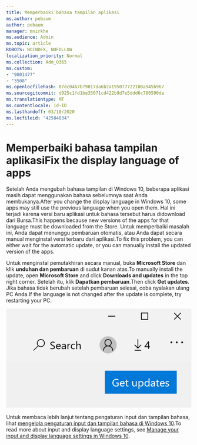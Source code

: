 ```yaml
---
title: Memperbaiki bahasa tampilan aplikasi
ms.author: pebaum
author: pebaum
manager: mnirkhe
ms.audience: Admin
ms.topic: article
ROBOTS: NOINDEX, NOFOLLOW
localization_priority: Normal
ms.collection: Adm_O365
ms.custom:
- "9001477"
- "3508"
ms.openlocfilehash: 07dc04b7b79017da6b2a195077722108a945b967
ms.sourcegitcommit: d925c1fd1be35071cd422b9d7e5ddd6c700590de
ms.translationtype: MT
ms.contentlocale: id-ID
ms.lasthandoff: 03/10/2020
ms.locfileid: "42584834"
---
```

# <a name="fix-the-display-language-of-apps"></a><span data-ttu-id="6e41c-102">Memperbaiki bahasa tampilan aplikasi</span><span class="sxs-lookup"><span data-stu-id="6e41c-102">Fix the display language of apps</span></span>

<span data-ttu-id="6e41c-103">Setelah Anda mengubah bahasa tampilan di Windows 10, beberapa aplikasi masih dapat menggunakan bahasa sebelumnya saat Anda membukanya.</span><span class="sxs-lookup"><span data-stu-id="6e41c-103">After you change the display language in Windows 10, some apps may still use the previous language when you open them.</span></span> <span data-ttu-id="6e41c-104">Hal ini terjadi karena versi baru aplikasi untuk bahasa tersebut harus didownload dari Bursa.</span><span class="sxs-lookup"><span data-stu-id="6e41c-104">This happens because new versions of the apps for that language must be downloaded from the Store.</span></span> <span data-ttu-id="6e41c-105">Untuk memperbaiki masalah ini, Anda dapat menunggu pembaruan otomatis, atau Anda dapat secara manual menginstal versi terbaru dari aplikasi.</span><span class="sxs-lookup"><span data-stu-id="6e41c-105">To fix this problem, you can either wait for the automatic update, or you can manually install the updated version of the apps.</span></span>

<span data-ttu-id="6e41c-106">Untuk menginstal pemutakhiran secara manual, buka **Microsoft Store** dan klik **unduhan dan pembaruan** di sudut kanan atas.</span><span class="sxs-lookup"><span data-stu-id="6e41c-106">To manually install the update, open **Microsoft Store** and click **Downloads and updates** in the top right corner.</span></span> <span data-ttu-id="6e41c-107">Setelah itu, klik **Dapatkan pembaruan**.</span><span class="sxs-lookup"><span data-stu-id="6e41c-107">Then click **Get updates**.</span></span> <span data-ttu-id="6e41c-108">Jika bahasa tidak berubah setelah pembaruan selesai, coba nyalakan ulang PC Anda.</span><span class="sxs-lookup"><span data-stu-id="6e41c-108">If the language is not changed after the update is complete, try restarting your PC.</span></span>

![Dapatkan update.](media/get-updates.png)

<span data-ttu-id="6e41c-110">Untuk membaca lebih lanjut tentang pengaturan input dan tampilan bahasa, lihat [mengelola pengaturan input dan tampilan bahasa di Windows 10](https://support.microsoft.com/help/4027670/windows-10-add-and-switch-input-and-display-language-preferences).</span><span class="sxs-lookup"><span data-stu-id="6e41c-110">To read more about input and display language settings, see [Manage your input and display language settings in Windows 10](https://support.microsoft.com/help/4027670/windows-10-add-and-switch-input-and-display-language-preferences).</span></span>

